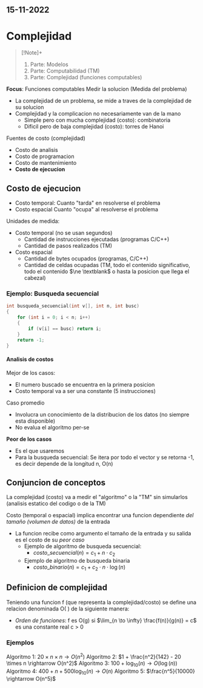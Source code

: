 15-11-2022
---
# Complejidad

>[!Note]+
> 1. Parte: Modelos
> 2. Parte: Computabilidad (TM)
> 3. Parte: Complejidad (funciones computables)

**Focus**: Funciones computables
Medir la solucion (Medida del problema)
- La complejidad de un problema, se mide a traves de la complejidad de su solucion
- Complejidad y la complicacion no necesariamente van de la mano
	- Simple pero con mucha complejidad (costo): combinatoria
	- Dificil pero de baja complejidad (costo): torres de Hanoi

Fuentes de costo (complejidad)
- Costo de analisis
- Costo de programacion
- Costo de mantenimiento
- **Costo de ejecucion**

## Costo de ejecucion
- Costo temporal:
	Cuanto "tarda" en resolverse el problema
- Costo espacial
	Cuanto "ocupa" al resolverse el problema

Unidades de medida:
- Costo temporal (no se usan segundos)
	- Cantidad de instrucciones ejecutadas (programas C/C++)
	- Cantidad de pasos realizados (TM)
- Costo espacial
	- Cantidad de bytes ocupados (programas, C/C++)
	- Cantidad de celdas ocupadas (TM, todo el contenido significativo, todo el contenido $\ne \textblank$ o hasta la posicion que llega el cabezal)

### Ejemplo: Busqueda secuencial
```c
int busqueda_secuencial(int v[], int n, int busc)
{
	for (int i = 0; i < n; i++)
	{
		if (v[i] == busc) return i;
	}
	return -1;
}
```

#### Analisis de costos
Mejor de los casos:
- El numero buscado se encuentra en la primera posicion
- Costo temporal va a ser una constante (5 instrucciones)

Caso promedio
- Involucra un conocimiento de la distribucion de los datos (no siempre esta disponible)
- No evalua el algoritmo per-se

**Peor de los casos**
- Es el que usaremos
- Para la busqueda secuencial: Se itera por todo el vector y se retorna -1, es decir depende de la longitud n, O(n)

## Conjuncion de conceptos
La complejidad (costo) va a medir el "algoritmo" o la "TM" sin simularlos (analisis estatico del codigo o de la TM)

Costo (temporal o espacial) implica encontrar una funcion dependiente *del tamaño (volumen de datos)* de la entrada
- La funcion recibe como argumento el tamaño de la entrada y su salida es el costo de su *peor caso*
	- Ejemplo de algoritmo de busqueda secuencial:
		- $costo\_secuencial(n) = c_1 + n \cdot c_2$
	- Ejemplo de algoritmo de busqueda binaria
		- $costo\_binario(n) = c_1 + c_2 \cdot n \cdot \log(n)$

## Definicion de complejidad
Teniendo una funcion f (que representa la complejidad/costo) se define una relacion denominada O( ) de la siguiente manera:
- *Orden de funciones*: f es O(g) si $\lim_{n \to \infty} \frac{f(n)}{g(n)} = c$ es una constante real c > 0

### Ejemplos
Algoritmo 1: $20 \times n \times n \rightarrow O(n^2)$
Algoritmo 2: $1 + \frac{n^2}{142} - 20 \times n \rightarrow O(n^2)$
Algoritmo 3: $100 + \log_{10}(n) \rightarrow O(\log(n))$
Algoritmo 4: $400 + n + 500 \log_{10}(n) \rightarrow O(n)$
Algoritmo 5: $\frac{n^5}{10000} \rightarrow O(n^5)$